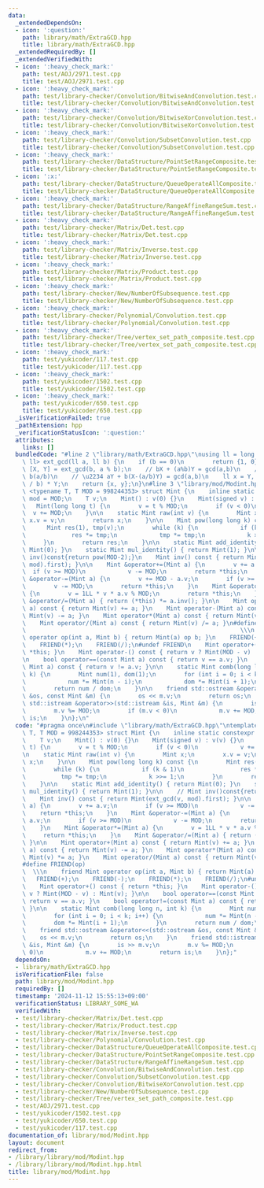 ```yaml
---
data:
  _extendedDependsOn:
  - icon: ':question:'
    path: library/math/ExtraGCD.hpp
    title: library/math/ExtraGCD.hpp
  _extendedRequiredBy: []
  _extendedVerifiedWith:
  - icon: ':heavy_check_mark:'
    path: test/AOJ/2971.test.cpp
    title: test/AOJ/2971.test.cpp
  - icon: ':heavy_check_mark:'
    path: test/library-checker/Convolution/BitwiseAndConvolution.test.cpp
    title: test/library-checker/Convolution/BitwiseAndConvolution.test.cpp
  - icon: ':heavy_check_mark:'
    path: test/library-checker/Convolution/BitwiseXorConvolution.test.cpp
    title: test/library-checker/Convolution/BitwiseXorConvolution.test.cpp
  - icon: ':heavy_check_mark:'
    path: test/library-checker/Convolution/SubsetConvolution.test.cpp
    title: test/library-checker/Convolution/SubsetConvolution.test.cpp
  - icon: ':heavy_check_mark:'
    path: test/library-checker/DataStructure/PointSetRangeComposite.test.cpp
    title: test/library-checker/DataStructure/PointSetRangeComposite.test.cpp
  - icon: ':x:'
    path: test/library-checker/DataStructure/QueueOperateAllComposite.test.cpp
    title: test/library-checker/DataStructure/QueueOperateAllComposite.test.cpp
  - icon: ':heavy_check_mark:'
    path: test/library-checker/DataStructure/RangeAffineRangeSum.test.cpp
    title: test/library-checker/DataStructure/RangeAffineRangeSum.test.cpp
  - icon: ':heavy_check_mark:'
    path: test/library-checker/Matrix/Det.test.cpp
    title: test/library-checker/Matrix/Det.test.cpp
  - icon: ':heavy_check_mark:'
    path: test/library-checker/Matrix/Inverse.test.cpp
    title: test/library-checker/Matrix/Inverse.test.cpp
  - icon: ':heavy_check_mark:'
    path: test/library-checker/Matrix/Product.test.cpp
    title: test/library-checker/Matrix/Product.test.cpp
  - icon: ':heavy_check_mark:'
    path: test/library-checker/New/NumberOfSubsequence.test.cpp
    title: test/library-checker/New/NumberOfSubsequence.test.cpp
  - icon: ':heavy_check_mark:'
    path: test/library-checker/Polynomial/Convolution.test.cpp
    title: test/library-checker/Polynomial/Convolution.test.cpp
  - icon: ':heavy_check_mark:'
    path: test/library-checker/Tree/vertex_set_path_composite.test.cpp
    title: test/library-checker/Tree/vertex_set_path_composite.test.cpp
  - icon: ':heavy_check_mark:'
    path: test/yukicoder/117.test.cpp
    title: test/yukicoder/117.test.cpp
  - icon: ':heavy_check_mark:'
    path: test/yukicoder/1502.test.cpp
    title: test/yukicoder/1502.test.cpp
  - icon: ':heavy_check_mark:'
    path: test/yukicoder/650.test.cpp
    title: test/yukicoder/650.test.cpp
  _isVerificationFailed: true
  _pathExtension: hpp
  _verificationStatusIcon: ':question:'
  attributes:
    links: []
  bundledCode: "#line 2 \"library/math/ExtraGCD.hpp\"\nusing ll = long long;\nstd::pair<ll,\
    \ ll> ext_gcd(ll a, ll b) {\n    if (b == 0)\n        return {1, 0};\n    auto\
    \ [X, Y] = ext_gcd(b, a % b);\n    // bX + (a%b)Y = gcd(a,b)\n    // a%b = a -\
    \ b(a/b)\n    // \u2234 aY + b(X-(a/b)Y) = gcd(a,b)\n    ll x = Y, y = X - (a\
    \ / b) * Y;\n    return {x, y};\n}\n#line 3 \"library/mod/Modint.hpp\"\ntemplate\
    \ <typename T, T MOD = 998244353> struct Mint {\n    inline static constexpr T\
    \ mod = MOD;\n    T v;\n    Mint() : v(0) {}\n    Mint(signed v) : v(v) {}\n \
    \   Mint(long long t) {\n        v = t % MOD;\n        if (v < 0)\n          \
    \  v += MOD;\n    }\n\n    static Mint raw(int v) {\n        Mint x;\n       \
    \ x.v = v;\n        return x;\n    }\n\n    Mint pow(long long k) const {\n  \
    \      Mint res(1), tmp(v);\n        while (k) {\n            if (k & 1)\n   \
    \             res *= tmp;\n            tmp *= tmp;\n            k >>= 1;\n   \
    \     }\n        return res;\n    }\n\n    static Mint add_identity() { return\
    \ Mint(0); }\n    static Mint mul_identity() { return Mint(1); }\n\n    // Mint\
    \ inv()const{return pow(MOD-2);}\n    Mint inv() const { return Mint(ext_gcd(v,\
    \ mod).first); }\n\n    Mint &operator+=(Mint a) {\n        v += a.v;\n      \
    \  if (v >= MOD)\n            v -= MOD;\n        return *this;\n    }\n    Mint\
    \ &operator-=(Mint a) {\n        v += MOD - a.v;\n        if (v >= MOD)\n    \
    \        v -= MOD;\n        return *this;\n    }\n    Mint &operator*=(Mint a)\
    \ {\n        v = 1LL * v * a.v % MOD;\n        return *this;\n    }\n    Mint\
    \ &operator/=(Mint a) { return (*this) *= a.inv(); }\n\n    Mint operator+(Mint\
    \ a) const { return Mint(v) += a; }\n    Mint operator-(Mint a) const { return\
    \ Mint(v) -= a; }\n    Mint operator*(Mint a) const { return Mint(v) *= a; }\n\
    \    Mint operator/(Mint a) const { return Mint(v) /= a; }\n#define FRIEND(op)\
    \                                                             \\\n    friend Mint\
    \ operator op(int a, Mint b) { return Mint(a) op b; }\n    FRIEND(+);\n    FRIEND(-);\n\
    \    FRIEND(*);\n    FRIEND(/);\n#undef FRIEND\n    Mint operator+() const { return\
    \ *this; }\n    Mint operator-() const { return v ? Mint(MOD - v) : Mint(v); }\n\
    \n    bool operator==(const Mint a) const { return v == a.v; }\n    bool operator!=(const\
    \ Mint a) const { return v != a.v; }\n\n    static Mint comb(long long n, int\
    \ k) {\n        Mint num(1), dom(1);\n        for (int i = 0; i < k; i++) {\n\
    \            num *= Mint(n - i);\n            dom *= Mint(i + 1);\n        }\n\
    \        return num / dom;\n    }\n\n    friend std::ostream &operator<<(std::ostream\
    \ &os, const Mint &m) {\n        os << m.v;\n        return os;\n    }\n    friend\
    \ std::istream &operator>>(std::istream &is, Mint &m) {\n        is >> m.v;\n\
    \        m.v %= MOD;\n        if (m.v < 0)\n            m.v += MOD;\n        return\
    \ is;\n    }\n};\n"
  code: "#pragma once\n#include \"library/math/ExtraGCD.hpp\"\ntemplate <typename\
    \ T, T MOD = 998244353> struct Mint {\n    inline static constexpr T mod = MOD;\n\
    \    T v;\n    Mint() : v(0) {}\n    Mint(signed v) : v(v) {}\n    Mint(long long\
    \ t) {\n        v = t % MOD;\n        if (v < 0)\n            v += MOD;\n    }\n\
    \n    static Mint raw(int v) {\n        Mint x;\n        x.v = v;\n        return\
    \ x;\n    }\n\n    Mint pow(long long k) const {\n        Mint res(1), tmp(v);\n\
    \        while (k) {\n            if (k & 1)\n                res *= tmp;\n  \
    \          tmp *= tmp;\n            k >>= 1;\n        }\n        return res;\n\
    \    }\n\n    static Mint add_identity() { return Mint(0); }\n    static Mint\
    \ mul_identity() { return Mint(1); }\n\n    // Mint inv()const{return pow(MOD-2);}\n\
    \    Mint inv() const { return Mint(ext_gcd(v, mod).first); }\n\n    Mint &operator+=(Mint\
    \ a) {\n        v += a.v;\n        if (v >= MOD)\n            v -= MOD;\n    \
    \    return *this;\n    }\n    Mint &operator-=(Mint a) {\n        v += MOD -\
    \ a.v;\n        if (v >= MOD)\n            v -= MOD;\n        return *this;\n\
    \    }\n    Mint &operator*=(Mint a) {\n        v = 1LL * v * a.v % MOD;\n   \
    \     return *this;\n    }\n    Mint &operator/=(Mint a) { return (*this) *= a.inv();\
    \ }\n\n    Mint operator+(Mint a) const { return Mint(v) += a; }\n    Mint operator-(Mint\
    \ a) const { return Mint(v) -= a; }\n    Mint operator*(Mint a) const { return\
    \ Mint(v) *= a; }\n    Mint operator/(Mint a) const { return Mint(v) /= a; }\n\
    #define FRIEND(op)                                                           \
    \  \\\n    friend Mint operator op(int a, Mint b) { return Mint(a) op b; }\n \
    \   FRIEND(+);\n    FRIEND(-);\n    FRIEND(*);\n    FRIEND(/);\n#undef FRIEND\n\
    \    Mint operator+() const { return *this; }\n    Mint operator-() const { return\
    \ v ? Mint(MOD - v) : Mint(v); }\n\n    bool operator==(const Mint a) const {\
    \ return v == a.v; }\n    bool operator!=(const Mint a) const { return v != a.v;\
    \ }\n\n    static Mint comb(long long n, int k) {\n        Mint num(1), dom(1);\n\
    \        for (int i = 0; i < k; i++) {\n            num *= Mint(n - i);\n    \
    \        dom *= Mint(i + 1);\n        }\n        return num / dom;\n    }\n\n\
    \    friend std::ostream &operator<<(std::ostream &os, const Mint &m) {\n    \
    \    os << m.v;\n        return os;\n    }\n    friend std::istream &operator>>(std::istream\
    \ &is, Mint &m) {\n        is >> m.v;\n        m.v %= MOD;\n        if (m.v <\
    \ 0)\n            m.v += MOD;\n        return is;\n    }\n};"
  dependsOn:
  - library/math/ExtraGCD.hpp
  isVerificationFile: false
  path: library/mod/Modint.hpp
  requiredBy: []
  timestamp: '2024-11-12 15:55:13+09:00'
  verificationStatus: LIBRARY_SOME_WA
  verifiedWith:
  - test/library-checker/Matrix/Det.test.cpp
  - test/library-checker/Matrix/Product.test.cpp
  - test/library-checker/Matrix/Inverse.test.cpp
  - test/library-checker/Polynomial/Convolution.test.cpp
  - test/library-checker/DataStructure/QueueOperateAllComposite.test.cpp
  - test/library-checker/DataStructure/PointSetRangeComposite.test.cpp
  - test/library-checker/DataStructure/RangeAffineRangeSum.test.cpp
  - test/library-checker/Convolution/BitwiseAndConvolution.test.cpp
  - test/library-checker/Convolution/SubsetConvolution.test.cpp
  - test/library-checker/Convolution/BitwiseXorConvolution.test.cpp
  - test/library-checker/New/NumberOfSubsequence.test.cpp
  - test/library-checker/Tree/vertex_set_path_composite.test.cpp
  - test/AOJ/2971.test.cpp
  - test/yukicoder/1502.test.cpp
  - test/yukicoder/650.test.cpp
  - test/yukicoder/117.test.cpp
documentation_of: library/mod/Modint.hpp
layout: document
redirect_from:
- /library/library/mod/Modint.hpp
- /library/library/mod/Modint.hpp.html
title: library/mod/Modint.hpp
---
```

